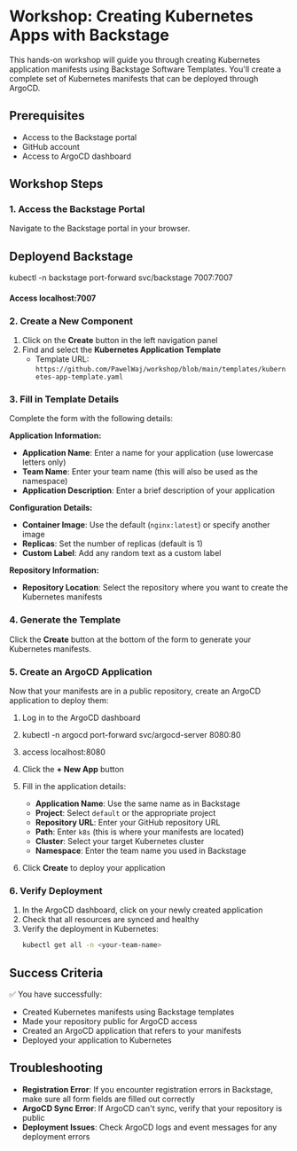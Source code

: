 # Workshop: Creating Kubernetes Apps with Backstage

This hands-on workshop will guide you through creating Kubernetes application manifests using Backstage Software Templates. You'll create a complete set of Kubernetes manifests that can be deployed through ArgoCD.

## Prerequisites

- Access to the Backstage portal
- GitHub account
- Access to ArgoCD dashboard 

## Workshop Steps

### 1. Access the Backstage Portal

Navigate to the Backstage portal in your browser.
## Deployend Backstage 

kubectl -n backstage port-forward svc/backstage 7007:7007

#### Access localhost:7007

### 2. Create a New Component

1. Click on the **Create** button in the left navigation panel
2. Find and select the **Kubernetes Application Template**
   - Template URL: `https://github.com/PawelWaj/workshop/blob/main/templates/kubernetes-app-template.yaml`

### 3. Fill in Template Details

Complete the form with the following details:

**Application Information:**
- **Application Name**: Enter a name for your application (use lowercase letters only)
- **Team Name**: Enter your team name (this will also be used as the namespace)
- **Application Description**: Enter a brief description of your application

**Configuration Details:**
- **Container Image**: Use the default (`nginx:latest`) or specify another image
- **Replicas**: Set the number of replicas (default is 1)
- **Custom Label**: Add any random text as a custom label

**Repository Information:**
- **Repository Location**: Select the repository where you want to create the Kubernetes manifests

### 4. Generate the Template

Click the **Create** button at the bottom of the form to generate your Kubernetes manifests.


### 5. Create an ArgoCD Application

Now that your manifests are in a public repository, create an ArgoCD application to deploy them:

1. Log in to the ArgoCD dashboard
2. kubectl -n argocd port-forward svc/argocd-server 8080:80
3. access localhost:8080
4. Click the **+ New App** button
5. Fill in the application details:
   - **Application Name**: Use the same name as in Backstage
   - **Project**: Select `default` or the appropriate project
   - **Repository URL**: Enter your GitHub repository URL
   - **Path**: Enter `k8s` (this is where your manifests are located)
   - **Cluster**: Select your target Kubernetes cluster
   - **Namespace**: Enter the team name you used in Backstage

6. Click **Create** to deploy your application

### 6. Verify Deployment

1. In the ArgoCD dashboard, click on your newly created application
2. Check that all resources are synced and healthy
3. Verify the deployment in Kubernetes:
   ```bash
   kubectl get all -n <your-team-name>
   ```

## Success Criteria

✅ You have successfully:
- Created Kubernetes manifests using Backstage templates
- Made your repository public for ArgoCD access
- Created an ArgoCD application that refers to your manifests
- Deployed your application to Kubernetes

## Troubleshooting

- **Registration Error**: If you encounter registration errors in Backstage, make sure all form fields are filled out correctly
- **ArgoCD Sync Error**: If ArgoCD can't sync, verify that your repository is public
- **Deployment Issues**: Check ArgoCD logs and event messages for any deployment errors


